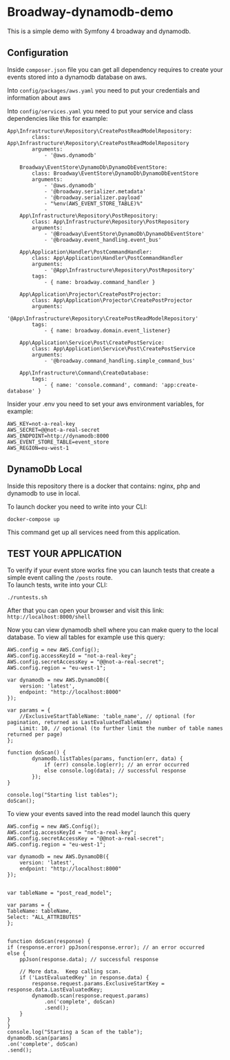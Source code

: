 # Broadway-dynamodb-demo

This is a simple demo with Symfony 4 broadway and dynamodb.

## Configuration

Inside ````composer.json```` file you can get all dependency requires to create your events stored into a dynamodb database on aws.

Into ```config/packages/aws.yaml``` you need to put your credentials and information about aws

Into  ```config/services.yaml``` you need to put your service and class dependencies like this for example:

```
App\Infrastructure\Repository\CreatePostReadModelRepository:
        class: App\Infrastructure\Repository\CreatePostReadModelRepository
        arguments:
            - '@aws.dynamodb'

    Broadway\EventStore\DynamoDb\DynamoDbEventStore:
        class: Broadway\EventStore\DynamoDb\DynamoDbEventStore
        arguments:
            - '@aws.dynamodb'
            - '@broadway.serializer.metadata'
            - '@broadway.serializer.payload'
            - "%env(AWS_EVENT_STORE_TABLE)%"
            -
    App\Infrastructure\Repository\PostRepository:
        class: App\Infrastructure\Repository\PostRepository
        arguments:
            - '@Broadway\EventStore\DynamoDb\DynamoDbEventStore'
            - '@broadway.event_handling.event_bus'

    App\Application\Handler\PostCommandHandler:
        class: App\Application\Handler\PostCommandHandler
        arguments:
            - '@App\Infrastructure\Repository\PostRepository'
        tags:
            - { name: broadway.command_handler }

    App\Application\Projector\CreatePostProjector:
        class: App\Application\Projector\CreatePostProjector
        arguments:
            - '@App\Infrastructure\Repository\CreatePostReadModelRepository'
        tags:
            - { name: broadway.domain.event_listener}

    App\Application\Service\Post\CreatePostService:
        class: App\Application\Service\Post\CreatePostService
        arguments:
            - '@broadway.command_handling.simple_command_bus'

    App\Infrastructure\Command\CreateDatabase:
        tags:
            - { name: 'console.command', command: 'app:create-database' }
```

Insider your .env you need to set your aws environment variables, for example:

```
AWS_KEY=not-a-real-key
AWS_SECRET=@@not-a-real-secret
AWS_ENDPOINT=http://dynamodb:8000
AWS_EVENT_STORE_TABLE=event_store
AWS_REGION=eu-west-1
```

## DynamoDb Local

Inside this repository there is a docker that contains: nginx, php and dynamodb to use in local.

To launch docker you need to write into your CLI: 

```
docker-compose up
```

This command get up all services need from this application.


## TEST YOUR APPLICATION

To verify if your event store works fine you can launch tests that create a simple event calling the ```/posts``` route.  
To launch tests, write into your CLI:

```
./runtests.sh
```

After that you can open your browser and visit this link: ```http://localhost:8000/shell```

Now you can view dynamodb shell where you can make query to the local database.
To view all tables for example use this query:

```
AWS.config = new AWS.Config();
AWS.config.accessKeyId = "not-a-real-key";
AWS.config.secretAccessKey = "@@not-a-real-secret";
AWS.config.region = "eu-west-1";

var dynamodb = new AWS.DynamoDB({
    version: 'latest',
    endpoint: "http://localhost:8000"
});

var params = {
    //ExclusiveStartTableName: 'table_name', // optional (for pagination, returned as LastEvaluatedTableName)
    Limit: 10, // optional (to further limit the number of table names returned per page)
};

function doScan() {
        dynamodb.listTables(params, function(err, data) {
            if (err) console.log(err); // an error occurred
            else console.log(data); // successful response
        });
}

console.log("Starting list tables");
doScan();
```

To view your events saved into the read model launch this query


```
AWS.config = new AWS.Config();
AWS.config.accessKeyId = "not-a-real-key";
AWS.config.secretAccessKey = "@@not-a-real-secret";
AWS.config.region = "eu-west-1";

var dynamodb = new AWS.DynamoDB({
    version: 'latest',
    endpoint: "http://localhost:8000"
});


var tableName = "post_read_model";

var params = {
TableName: tableName,
Select: "ALL_ATTRIBUTES"
};


function doScan(response) {
if (response.error) ppJson(response.error); // an error occurred
else {
    ppJson(response.data); // successful response

    // More data.  Keep calling scan.
    if ('LastEvaluatedKey' in response.data) {
        response.request.params.ExclusiveStartKey = response.data.LastEvaluatedKey;
        dynamodb.scan(response.request.params)
            .on('complete', doScan)
            .send();
    }
}
}
console.log("Starting a Scan of the table");
dynamodb.scan(params)
.on('complete', doScan)
.send();
```
